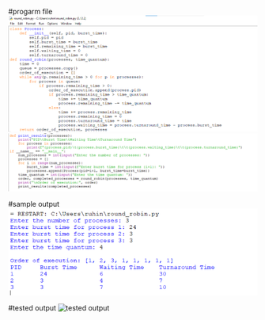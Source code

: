 #progarm file
![program file](round_robin_program(1).png)
![program file](round_robin_program(2).png)

#sample output
![sample output](round_robin_sample_output.png)

#tested output
![tested output](round_roubin_tested_output.png)
